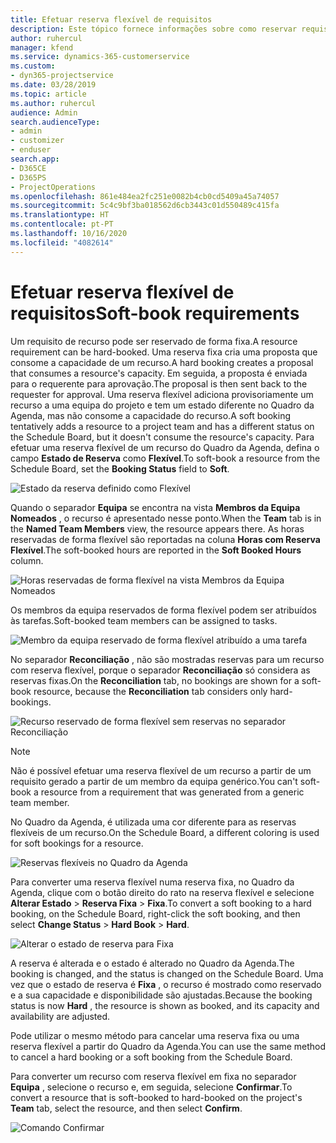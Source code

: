 ```yaml
---
title: Efetuar reserva flexível de requisitos
description: Este tópico fornece informações sobre como reservar requisitos de forma flexível.
author: ruhercul
manager: kfend
ms.service: dynamics-365-customerservice
ms.custom:
- dyn365-projectservice
ms.date: 03/28/2019
ms.topic: article
ms.author: ruhercul
audience: Admin
search.audienceType:
- admin
- customizer
- enduser
search.app:
- D365CE
- D365PS
- ProjectOperations
ms.openlocfilehash: 861e484ea2fc251e0082b4cb0cd5409a45a74057
ms.sourcegitcommit: 5c4c9bf3ba018562d6cb3443c01d550489c415fa
ms.translationtype: HT
ms.contentlocale: pt-PT
ms.lasthandoff: 10/16/2020
ms.locfileid: "4082614"
---
```

# <a name="soft-book-requirements"></a><span data-ttu-id="6dee2-103">Efetuar reserva flexível de requisitos</span><span class="sxs-lookup"><span data-stu-id="6dee2-103">Soft-book requirements</span></span>

<span data-ttu-id="6dee2-104">Um requisito de recurso pode ser reservado de forma fixa.</span><span class="sxs-lookup"><span data-stu-id="6dee2-104">A resource requirement can be hard-booked.</span></span> <span data-ttu-id="6dee2-105">Uma reserva fixa cria uma proposta que consome a capacidade de um recurso.</span><span class="sxs-lookup"><span data-stu-id="6dee2-105">A hard booking creates a proposal that consumes a resource's capacity.</span></span> <span data-ttu-id="6dee2-106">Em seguida, a proposta é enviada para o requerente para aprovação.</span><span class="sxs-lookup"><span data-stu-id="6dee2-106">The proposal is then sent back to the requester for approval.</span></span> <span data-ttu-id="6dee2-107">Uma reserva flexível adiciona provisoriamente um recurso a uma equipa do projeto e tem um estado diferente no Quadro da Agenda, mas não consome a capacidade do recurso.</span><span class="sxs-lookup"><span data-stu-id="6dee2-107">A soft booking tentatively adds a resource to a project team and has a different status on the Schedule Board, but it doesn't consume the resource's capacity.</span></span> <span data-ttu-id="6dee2-108">Para efetuar uma reserva flexível de um recurso do Quadro da Agenda, defina o campo **Estado de Reserva** como **Flexível**.</span><span class="sxs-lookup"><span data-stu-id="6dee2-108">To soft-book a resource from the Schedule Board, set the **Booking Status** field to **Soft**.</span></span>

![Estado da reserva definido como Flexível](media/Resource-Management-image77.png)

<span data-ttu-id="6dee2-110">Quando o separador **Equipa** se encontra na vista **Membros da Equipa Nomeados** , o recurso é apresentado nesse ponto.</span><span class="sxs-lookup"><span data-stu-id="6dee2-110">When the **Team** tab is in the **Named Team Members** view, the resource appears there.</span></span> <span data-ttu-id="6dee2-111">As horas reservadas de forma flexível são reportadas na coluna **Horas com Reserva Flexível**.</span><span class="sxs-lookup"><span data-stu-id="6dee2-111">The soft-booked hours are reported in the **Soft Booked Hours** column.</span></span>

![Horas reservadas de forma flexível na vista Membros da Equipa Nomeados](media/Resource-Management-image78.png)

<span data-ttu-id="6dee2-113">Os membros da equipa reservados de forma flexível podem ser atribuídos às tarefas.</span><span class="sxs-lookup"><span data-stu-id="6dee2-113">Soft-booked team members can be assigned to tasks.</span></span>

![Membro da equipa reservado de forma flexível atribuído a uma tarefa](media/Resource-Management-image79.png)

<span data-ttu-id="6dee2-115">No separador **Reconciliação** , não são mostradas reservas para um recurso com reserva flexível, porque o separador **Reconciliação** só considera as reservas fixas.</span><span class="sxs-lookup"><span data-stu-id="6dee2-115">On the **Reconciliation** tab, no bookings are shown for a soft-book resource, because the **Reconciliation** tab considers only hard-bookings.</span></span>

![Recurso reservado de forma flexível sem reservas no separador Reconciliação](media/Resource-Management-image80.png)

> [!NOTE]
> <span data-ttu-id="6dee2-117">Não é possível efetuar uma reserva flexível de um recurso a partir de um requisito gerado a partir de um membro da equipa genérico.</span><span class="sxs-lookup"><span data-stu-id="6dee2-117">You can't soft-book a resource from a requirement that was generated from a generic team member.</span></span>

<span data-ttu-id="6dee2-118">No Quadro da Agenda, é utilizada uma cor diferente para as reservas flexíveis de um recurso.</span><span class="sxs-lookup"><span data-stu-id="6dee2-118">On the Schedule Board, a different coloring is used for soft bookings for a resource.</span></span>

![Reservas flexíveis no Quadro da Agenda](media/Resource-Management-image81.png)

<span data-ttu-id="6dee2-120">Para converter uma reserva flexível numa reserva fixa, no Quadro da Agenda, clique com o botão direito do rato na reserva flexível e selecione **Alterar Estado** \> **Reserva Fixa** \> **Fixa**.</span><span class="sxs-lookup"><span data-stu-id="6dee2-120">To convert a soft booking to a hard booking, on the Schedule Board, right-click the soft booking, and then select **Change Status** \> **Hard Book** \> **Hard**.</span></span>

![Alterar o estado de reserva para Fixa](media/Resource-Management-image82.png)

<span data-ttu-id="6dee2-122">A reserva é alterada e o estado é alterado no Quadro da Agenda.</span><span class="sxs-lookup"><span data-stu-id="6dee2-122">The booking is changed, and the status is changed on the Schedule Board.</span></span> <span data-ttu-id="6dee2-123">Uma vez que o estado de reserva é **Fixa** , o recurso é mostrado como reservado e a sua capacidade e disponibilidade são ajustadas.</span><span class="sxs-lookup"><span data-stu-id="6dee2-123">Because the booking status is now **Hard** , the resource is shown as booked, and its capacity and availability are adjusted.</span></span>

<span data-ttu-id="6dee2-124">Pode utilizar o mesmo método para cancelar uma reserva fixa ou uma reserva flexível a partir do Quadro da Agenda.</span><span class="sxs-lookup"><span data-stu-id="6dee2-124">You can use the same method to cancel a hard booking or a soft booking from the Schedule Board.</span></span>

<span data-ttu-id="6dee2-125">Para converter um recurso com reserva flexível em fixa no separador **Equipa** , selecione o recurso e, em seguida, selecione **Confirmar**.</span><span class="sxs-lookup"><span data-stu-id="6dee2-125">To convert a resource that is soft-booked to hard-booked on the project's **Team** tab, select the resource, and then select **Confirm**.</span></span>

![Comando Confirmar](media/Resource-Management-image83.png)
